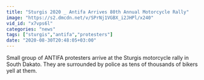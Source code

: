 ```yaml
---
title: "Sturgis 2020 _ Antifa Arrives 80th Annual Motorcycle Rally"
image: "https://s2.dmcdn.net/v/SPrNj1VGBX_i2JHPl/x240"
vid_id: "x7vps6l"
categories: "news"
tags: ["sturgis","antifa","protesters"]
date: "2020-08-30T20:48:05+03:00"
---
```

Small group of ANTIFA protesters arrive at the Sturgis  motorcycle rally in South Dakato. They are surrounded by police as tens of thousands of bikers yell at them.
